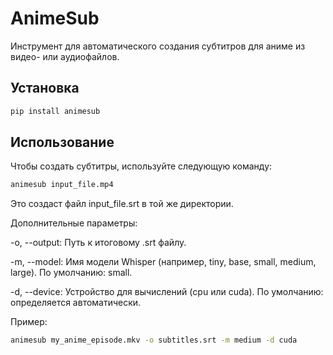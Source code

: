 # AnimeSub

Инструмент для автоматического создания субтитров для аниме из видео- или аудиофайлов.

## Установка

```bash
pip install animesub
```

## Использование
Чтобы создать субтитры, используйте следующую команду:

```bash
animesub input_file.mp4
```

Это создаст файл input_file.srt в той же директории.

Дополнительные параметры:

-o, --output: Путь к итоговому .srt файлу.

-m, --model: Имя модели Whisper (например, tiny, base, small, medium, large). По умолчанию: small.

-d, --device: Устройство для вычислений (cpu или cuda). По умолчанию: определяется автоматически.

Пример:

```bash
animesub my_anime_episode.mkv -o subtitles.srt -m medium -d cuda
```